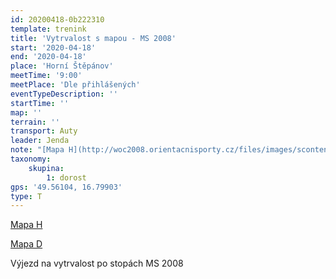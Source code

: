 ```yaml
---
id: 20200418-0b222310
template: trenink
title: 'Vytrvalost s mapou - MS 2008'
start: '2020-04-18'
end: '2020-04-18'
place: 'Horní Štěpánov'
meetTime: '9:00'
meetPlace: 'Dle přihlášených'
eventTypeDescription: ''
startTime: ''
map: ''
terrain: ''
transport: Auty
leader: Jenda
note: "[Mapa H](http://woc2008.orientacnisporty.cz/files/images/scontent/maps/longF/longF_MEN.gif)\r\n[Mapa D](http://woc2008.orientacnisporty.cz/files/images/scontent/maps/longF/longF_WOMEN.gif)"
taxonomy:
    skupina:
        1: dorost
gps: '49.56104, 16.79903'
type: T
---
```

[Mapa H](http://woc2008.orientacnisporty.cz/files/images/scontent/maps/longF/longF_MEN.gif)

[Mapa D](http://woc2008.orientacnisporty.cz/files/images/scontent/maps/longF/longF_WOMEN.gif)

Výjezd na vytrvalost po stopách MS 2008